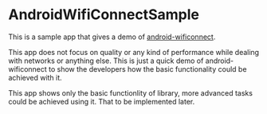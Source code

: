 # AndroidWifiConnectSample
This is a sample app that gives a demo of [android-wificonnect](https://www.github.com/nishkarsh/android-wificonnect).

This app does not focus on quality or any kind of performance while dealing with networks or anything else. This is just a quick demo of android-wificonnect to show the developers how the basic functionality could be achieved with it.

This app shows only the basic functionlity of library, more advanced tasks could be achieved using it. That to be implemented later.
